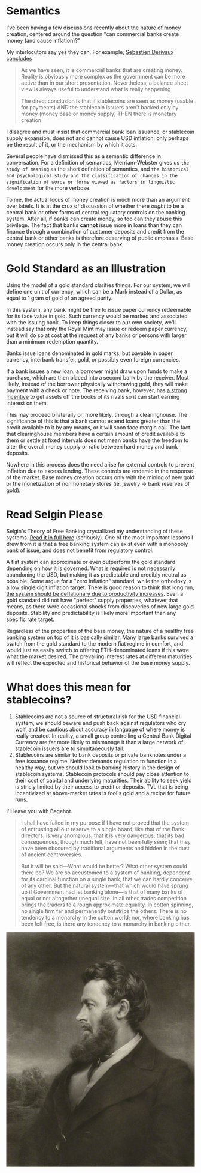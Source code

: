 <!-- Google tag (gtag.js) -->
<script async src="https://www.googletagmanager.com/gtag/js?id=G-6FD3E90TCT"></script>
<script>
  window.dataLayer = window.dataLayer || [];
  function gtag(){dataLayer.push(arguments);}
  gtag('js', new Date());

  gtag('config', 'G-6FD3E90TCT');
</script>
# Semantics

I've been having a few discussions recently about the nature of money creation, centered around the question "can commercial banks create money (and cause inflation)?"

My interlocutors say yes they can. For example, [Sebastien Derivaux concludes](https://cryptobanking.network/how-money-work/)
> As we have seen, it is commercial banks that are creating money. Reality is obviously more complex as the government can be more active than in our short presentation. Nevertheless, a balance sheet view is always useful to understand what is really happening.
>
>The direct conclusion is that if stablecoins are seen as money (usable for payments) AND the stablecoin issuers aren’t backed only by money (money base or money supply) THEN there is monetary creation.

I disagree and must insist that commercial bank loan issuance, or stablecoin supply expansion, does not and cannot cause USD inflation, only perhaps be the result of it, or the mechanism by which it acts.

Several people have dismissed this as a semantic difference in conversation. For a definition of semantics, Merriam-Webster gives us `the study of meaning` as the short definition of semantics, and `the historical and psychological study and the classification of changes in the signification of words or forms viewed as factors in linguistic development` for the more verbose.

To me, the actual locus of money creation is much more than an argument over labels. It is at the crux of discussion of whether there *ought* to be a central bank or other forms of central regulatory controls on the banking system. After all, if banks can create money, so too can they abuse this privilege. The fact that banks **cannot** issue more in loans than they can finance through a combination of customer deposits and credit from the central bank or other banks is therefore deserving of public emphasis. Base money creation occurs only in the central bank.

# Gold Standard as an Illustration

Using the model of a gold standard clarifies things. For our system, we will define one unit of currency, which can be a Mark instead of a Dollar, as equal to 1 gram of gold of an agreed purity.

In this system, any bank might be free to issue paper currency redeemable for its face value in gold. Such currency would be marked and associated with the issuing bank. To keep things closer to our own society, we'll instead say that only the Royal Mint may issue or redeem paper currency, but it will do so at cost at the request of any banks or persons with larger than a minimum redemption quantity.

Banks issue loans denominated in gold marks, but payable in paper currency, interbank transfer, gold, or possibly even foreign currencies.

If a bank issues a new loan, a borrower might draw upon funds to make a purchase, which are then placed into a second bank by the receiver. Most likely, instead of the borrower physically withdrawing gold, they will make payment with a check or note. The receiving bank, however, has [a strong incentive](https://www.bloomberg.com/news/articles/2022-09-05/binance-says-it-s-converting-users-usdc-into-its-own-stablecoin) to get assets off the books of its rivals so it can start earning interest on them.

This may proceed bilaterally or, more likely, through a clearinghouse. The significance of this is that a bank cannot extend loans greater than the credit available to it by any means, or it will soon face margin call. The fact that clearinghouse members have a certain amount of credit available to them or settle at fixed intervals does not mean banks have the freedom to alter the overall money supply or ratio between hard money and bank deposits.

Nowhere in this process does the need arise for external controls to prevent inflation due to excess lending. These controls are endemic in the response of the market. Base money creation occurs only with the mining of new gold or the monetization of nonmonetary stores (ie, jewelry -> bank reserves of gold).

# Read Selgin Please

Selgin's Theory of Free Banking crystallized my understanding of these systems. [Read it in full here](https://oll.libertyfund.org/title/white-the-theory-of-free-banking-money-supply-under-competitive-note-issue) (seriously). One of the most important lessons I drew from it is that a free banking system can exist even with a monopoly bank of issue, and does not benefit from regulatory control.

A fiat system can approximate or even outperform the gold standard depending on how it is governed. What is required is not necessarily abandoning the USD, but making it as predictable and credibly neutral as possible. Some argue for a "zero inflation" standard, while the orthodoxy is a low single digit inflation target. There is good reason to think that long run, [the system should be deflationary due to productivity increases](https://iea.org.uk/publications/research/less-zero). Even a gold standard did not have "perfect" supply properties, whatever that means, as there were occasional shocks from discoveries of new large gold deposits. Stability and predictability is likely more important than any specific rate target.

Regardless of the properties of the base money, the nature of a healthy free banking system on top of it is basically similar. Many large banks survived a switch from the gold standard to the modern fiat regime in comfort, and would just as easily switch to offering ETH-denominated loans if this were what the market desired. The prevailing interest rates at different maturities will reflect the expected and historical behavior of the base money supply.

# What does this mean for stablecoins?

1. Stablecoins are not a source of structural risk for the USD financial system, we should beware and push back against regulators who cry wolf, and be cautious about accuracy in language of where money is really created. In reality, a small group controlling a Central Bank Digital Currency are far more likely to mismanage it than a large network of stablecoin issuers are to simultaneously fail.
2. Stablecoins are similar to bank deposits or private banknotes under a free issuance regime. Neither demands regulation to function in a healthy way, but we should look to banking history in the design of stablecoin systems. Stablecoin protocols should pay close attention to their cost of capital and underlying maturities. Their ability to seek yield is stricly limited by their access to credit or deposits. TVL that is being incentivized at above-market rates is fool's gold and a recipe for future runs.

I'll leave you with Bagehot.

>I shall have failed in my purpose if I have not proved that the system of entrusting all our reserve to a single board, like that of the Bank directors, is very anomalous; that it is very dangerous; that its bad consequences, though much felt, have not been fully seen; that they have been obscured by traditional arguments and hidden in the dust of ancient controversies.
>
>But it will be said—What would be better? What other system could there be? We are so accustomed to a system of banking, dependent for its cardinal function on a single bank, that we can hardly conceive of any other. But the natural system—that which would have sprung up if Government had let banking alone—is that of many banks of equal or not altogether unequal size. In all other trades competition brings the traders to a rough approximate equality. In cotton spinning, no single firm far and permanently outstrips the others. There is no tendency to a monarchy in the cotton world; nor, where banking has been left free, is there any tendency to a monarchy in banking either.

![](bagehot.jpeg)

<script src="https://utteranc.es/client.js"
        repo="OneTrueKirk/onetruekirk.github.io"
        issue-term="pathname"
        label="comment"
        theme="github-light"
        crossorigin="anonymous"
        async>
</script>